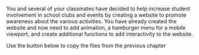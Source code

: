 <!--manual-->
You and several of your classmates have decided to help increase student involvement in school clubs and events by creating a website to promote awareness about the various activities. You have already created the website and now need to add animation, a hamburger menu for a mobile viewport, and create additional functions to add interactivity to the website. 

<p>Use the button below to copy the files from the previous chapter</p>
<!--
{
    "CopyExercise": {
        "name": "Chapter 9 EX03",
        "copyTarget": "/chapter9/ex03/student/*",
        "pasteTarget": "./"
    }
}
-->